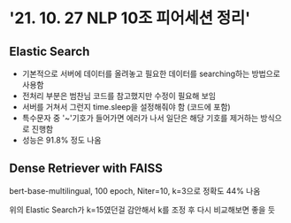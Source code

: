 # '21. 10. 27 NLP 10조 피어세션 정리'

## Elastic Search
- 기본적으로 서버에 데이터를 올려놓고 필요한 데이터를 searching하는 방법으로 사용함
- 전처리 부분은 범찬님 코드를 참고했지만 수정이 필요해 보임
- 서버를 거쳐서 그런지 time.sleep을 설정해줘야 함 (코드에 포함)
- 특수문자 중 '~'기호가 들어가면 에러가 나서 일단은 해당 기호를 제거하는 방식으로 진행함
- 성능은 91.8% 정도 나옴

## Dense Retriever with FAISS
bert-base-multilingual, 100 epoch, Niter=10, k=3으로 정확도 44% 나옴

위의 Elastic Search가 k=15였던걸 감안해서 k를 조정 후 다시 비교해보면 좋을 듯
